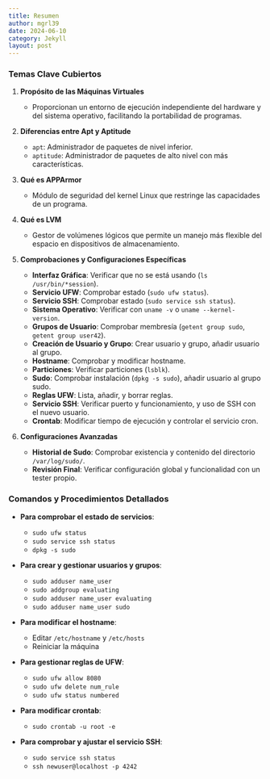 ```yaml
---
title: Resumen 
author: mgrl39
date: 2024-06-10
category: Jekyll
layout: post
---
```


### **Temas Clave Cubiertos**

1. **Propósito de las Máquinas Virtuales**
   - Proporcionan un entorno de ejecución independiente del hardware y del sistema operativo, facilitando la portabilidad de programas.

2. **Diferencias entre Apt y Aptitude**
   - `apt`: Administrador de paquetes de nivel inferior.
   - `aptitude`: Administrador de paquetes de alto nivel con más características.

3. **Qué es APPArmor**
   - Módulo de seguridad del kernel Linux que restringe las capacidades de un programa.

4. **Qué es LVM**
   - Gestor de volúmenes lógicos que permite un manejo más flexible del espacio en dispositivos de almacenamiento.

5. **Comprobaciones y Configuraciones Específicas**
   - **Interfaz Gráfica**: Verificar que no se está usando (`ls /usr/bin/*session`).
   - **Servicio UFW**: Comprobar estado (`sudo ufw status`).
   - **Servicio SSH**: Comprobar estado (`sudo service ssh status`).
   - **Sistema Operativo**: Verificar con `uname -v` o `uname --kernel-version`.
   - **Grupos de Usuario**: Comprobar membresía (`getent group sudo`, `getent group user42`).
   - **Creación de Usuario y Grupo**: Crear usuario y grupo, añadir usuario al grupo.
   - **Hostname**: Comprobar y modificar hostname.
   - **Particiones**: Verificar particiones (`lsblk`).
   - **Sudo**: Comprobar instalación (`dpkg -s sudo`), añadir usuario al grupo sudo.
   - **Reglas UFW**: Lista, añadir, y borrar reglas.
   - **Servicio SSH**: Verificar puerto y funcionamiento, y uso de SSH con el nuevo usuario.
   - **Crontab**: Modificar tiempo de ejecución y controlar el servicio cron.

6. **Configuraciones Avanzadas**
   - **Historial de Sudo**: Comprobar existencia y contenido del directorio `/var/log/sudo/`.
   - **Revisión Final**: Verificar configuración global y funcionalidad con un tester propio.

### **Comandos y Procedimientos Detallados**

- **Para comprobar el estado de servicios**:
  - `sudo ufw status`
  - `sudo service ssh status`
  - `dpkg -s sudo`

- **Para crear y gestionar usuarios y grupos**:
  - `sudo adduser name_user`
  - `sudo addgroup evaluating`
  - `sudo adduser name_user evaluating`
  - `sudo adduser name_user sudo`

- **Para modificar el hostname**:
  - Editar `/etc/hostname` y `/etc/hosts`
  - Reiniciar la máquina

- **Para gestionar reglas de UFW**:
  - `sudo ufw allow 8080`
  - `sudo ufw delete num_rule`
  - `sudo ufw status numbered`

- **Para modificar crontab**:
  - `sudo crontab -u root -e`

- **Para comprobar y ajustar el servicio SSH**:
  - `sudo service ssh status`
  - `ssh newuser@localhost -p 4242`
